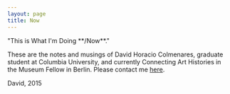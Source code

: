 ```yaml
---
layout: page
title: Now
---
```


<p class="message">
  "This is What I'm Doing **/Now**."
</p>

These are the notes and musings of David Horacio Colmenares, graduate student at Columbia University, and currently Connecting Art Histories in the Museum Fellow in Berlin. Please contact me [here](http://academia.edu).

David, 2015